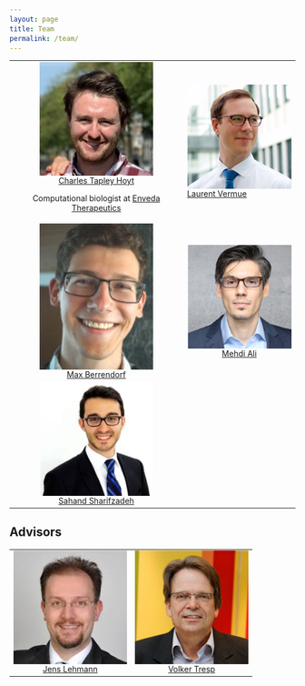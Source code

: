 ```yaml
---
layout: page
title: Team
permalink: /team/
---
```

<table>
<tr>
<td style="text-align:center">
<img src="/img/team/charlie.jpeg" alt="Headshot of Charles Tapley Hoyt" width="200" align="center"/>
<br />
<a href="https://github.com/cthoyt">Charles Tapley Hoyt</a>
<p>Computational biologist at <a href="https://envedatherapeutics.com/">Enveda Therapeutics</a></p>
</td>
<td>
<img src="/img/team/laurent.png" alt="Headshot of Laurent Vermue" width="200" align="center"/>
<br />
<a href="https://github.com/lvermue">Laurent Vermue</a>
</td>
</tr>
<tr>
<td style="text-align:center">
<img src="/img/team/max.jpg" alt="Headshot of Max Berrendorf" width="200" align="center"/>
<br />
<a href="https://github.com/mberr">Max Berrendorf</a>
</td>
<td style="text-align:center">
<img src="/img/team/mehdi.png" alt="Headshot of Mehdi Ali. He's a really good guy." width="200" align="center"/>
<br />
<a href="https://github.com/mali-git">Mehdi Ali</a>
</td>
</tr>
<tr>
<td style="text-align:center">
<img src="/img/team/sahand.png" alt="Headshot of Sahand Sharifzadeh" width="200" align="center"/>
<br />
<a href="https://github.com/sharifza">Sahand Sharifzadeh</a>
</td>
</tr>
</table>

## Advisors

<table>
<tr>
<td style="text-align:center">
<img src="/img/team/jens.jpg" alt="Headshot of Jens Lehmann" width="200" align="center"/>
<br />
<a href="http://jens-lehmann.org/">Jens Lehmann</a>
</td>
<td style="text-align:center">
<img src="/img/team/volker.jpg" alt="Headshot of Volker Tresp" width="200" align="center"/>
<br />
<a href="https://www.dbs.ifi.lmu.de/~tresp/">Volker Tresp</a>
</td>
</tr>
</table>
